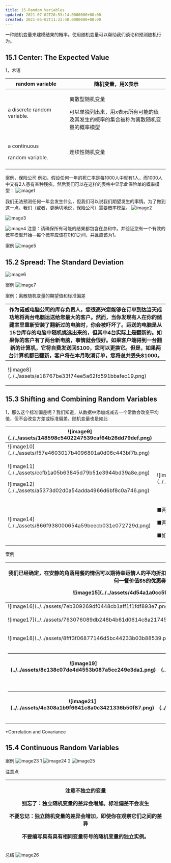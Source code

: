 ```yaml
---
title: 15-Random Variables
updated: 2021-07-02T20:53:14.0000000+08:00
created: 2021-05-02T11:23:40.0000000+08:00
---
```


一种随机变量来建模结果的概率。使用随机变量可以帮助我们谈论和预测随机行为。

## 15.1 Center: The Expected Value

1，术语
<table>
<colgroup>
<col style="width: 38%" />
<col style="width: 61%" />
</colgroup>
<thead>
<tr class="header">
<th>random variable</th>
<th>随机变量，用X表示</th>
</tr>
</thead>
<tbody>
<tr class="odd">
<td>a discrete random variable.</td>
<td><p>离散型随机变量</p>
<p>可以单独列出来，用x表示所有可能的值及其发生的概率的集合被称为离散随机变量的概率模型</p></td>
</tr>
<tr class="even">
<td><p>a continuous</p>
<p>random variable.</p></td>
<td>连续性随机变量</td>
</tr>
<tr class="odd">
<td></td>
<td></td>
</tr>
</tbody>
</table>

案例，保险公司
例如，假设任何一年的死亡率是每1000人中就有1人，而1000人中又有2人患有某种残疾。然后我们可以在这样的表格中显示此保险单的概率模型：
![image1](../../assets/f31ce33bd26d4487bb1f355fc7dfe8d3.png)

我们无法预测任何一年会发生什么，但我们可以说我们期望发生的事情。为了做到这一点，我们（或者，更确切地说，保险公司）需要概率模型。
![image2](../../assets/245a612f6f9e44e4b73901c437cd91f5.png)

![image3](../../assets/c2b0e8cbbf2949bb85b92301ef9239a4.png)

![image4](../../assets/93897ffff7e84ab4a321db9150470126.png)
注意：请确保所有可能的结果都包含在总和中。并验证您有一个有效的概率模型开始—每个概率应该在0和1之间，并且应该为1。

案例
![image5](../../assets/5c6b6ec1aa3244bda9f7e1ff975ca2a8.png)

## 15.2 Spread: The Standard Deviation
![image6](../../assets/ffbdb28ac9dd45f68f2ea156ef244b5d.png)

案例
![image7](../../assets/87f3b2403ae94c018338409d6420b866.png)

案例：离散随机变量的期望值和标准偏差

<table>
<colgroup>
<col style="width: 100%" />
</colgroup>
<thead>
<tr class="header">
<th>作为诺威电脑公司的库存负责人，您很高兴您能够在订单到达当天成功地将两台电脑运送给您最大的客户。然而，当你发现有人在你的储藏室里重新安装了翻新过的电脑时，你会被吓坏了。运送的电脑是从15台库存的电脑中随机挑选出来的，但其中4台实际上是翻新的。如果你的客户有了两台新电脑，事情就会很好。如果客户端得到一台翻新的计算机，它将自费发送回$100，您可以更换它。但是，如果两台计算机都已翻新，客户将在本月取消订单，您将总共丢失$1000。</th>
</tr>
</thead>
<tbody>
<tr class="odd">
<td><p>![image8](../../assets/e18767be33f74ee5a62fd591bbafec19.png)</p>
<p></p></td>
</tr>
</tbody>
</table>

## 15.3 Shifting and Combining Random Variables
1，那么这个标准偏差呢？我们知道，从数据中添加或减去一个常数会改变平均值，但不会改变方差或标准偏差。随机变量也是如此
<table>
<colgroup>
<col style="width: 80%" />
<col style="width: 19%" />
</colgroup>
<thead>
<tr class="header">
<th>![image9](../../assets/148598c5402247539caf64b26dd79def.png)</th>
<th></th>
</tr>
</thead>
<tbody>
<tr class="odd">
<td>![image10](../../assets/f57e4603017b4096801a0d06c443bf7b.png)</td>
<td></td>
</tr>
<tr class="even">
<td><p>![image11](../../assets/ccfb1a05b63845d79b51e3944bd39a8e.png)</p>
<p></p>
<p>![image12](../../assets/a5373d02d0a54adda4966d6bf8c0a746.png)</p>
<p></p></td>
<td><p>![image13](../../assets/3c753c50f05d48ad9b3814a45da80021.png)</p>
<p></p></td>
</tr>
<tr class="odd">
<td><p>![image14](../../assets/866f938000654a59beecb031e072729d.png)</p>
<p></p></td>
<td><p>■两个随机变量之和的平均值是平均值的和。</p>
<p>■两个随机变量差的平均值是平均值的差。</p>
<p>■如果随机变量是独立的，它们的和或差总是方差的和。</p></td>
</tr>
</tbody>
</table>

案例
<table>
<colgroup>
<col style="width: 100%" />
</colgroup>
<thead>
<tr class="header">
<th><p>我们已经确定，在安静的角落用餐的情侣可以期待幸运情人的平均折扣为$5.83，标准偏差为$8.62。假设几周来，餐厅一直在分发任何一餐价值$5的优惠券（每一张折扣）</p>
<p>![image15](../../assets/4d54a1a0cc5f43dd8eab68130194df36.png)</p>
<p></p></th>
</tr>
</thead>
<tbody>
<tr class="odd">
<td>![image16](../../assets/7eb309269df0448cb1aff1f1fdf893e7.png)</td>
</tr>
<tr class="even">
<td><p>![image17](../../assets/763076089db248b4b61d0614c8a21745.png)</p>
<p></p></td>
</tr>
<tr class="odd">
<td><p>![image18](../../assets/8fff3f06877146d5bc44233b03b88539.png)</p>
<p></p></td>
</tr>
<tr class="even">
<td><table>
<colgroup>
<col style="width: 51%" />
<col style="width: 48%" />
</colgroup>
<thead>
<tr class="header">
<th><p>![image19](../../assets/8c138c07de4d4553b087a5cc249e3da1.png)</p>
<p></p></th>
<th><p>![image20](../../assets/a199fbd95d064628bf4d6b32e110eb39.png)</p>
<p></p></th>
</tr>
</thead>
<tbody>
</tbody>
</table></td>
</tr>
<tr class="odd">
<td><table>
<colgroup>
<col style="width: 44%" />
<col style="width: 55%" />
</colgroup>
<thead>
<tr class="header">
<th><p>![image21](../../assets/4c308a1b9f6641c8a0c3421336b50f87.png)</p>
<p></p></th>
<th><p>![image22](../../assets/c894bac823e64773a15eb4308716c483.png)</p>
<p></p></th>
</tr>
</thead>
<tbody>
</tbody>
</table></td>
</tr>
</tbody>
</table>

\*Correlation and Covariance

## 15.4 Continuous Random Variables

案例
![image23](../../assets/3f5d140c9d534726aa8e8bb3c4a1f20f.png)
1
![image24](../../assets/a4a395d9e4cb420ea46266f4c2c2fd78.png)
2
![image25](../../assets/7993ea09ebf24dc288e9de5313cdb147.png)

注意点
<table>
<colgroup>
<col style="width: 100%" />
</colgroup>
<thead>
<tr class="header">
<th><p>注意不独立的变量</p>
<p>别忘了：独立随机变量的差异会增加。标准偏差不会发生</p>
<p>不要忘记：独立随机变量的差异会增加，即使你在观察它们之间的差异</p>
<p>不要编写具有具有相同变量符号的随机变量的独立实例。</p>
<p></p></th>
</tr>
</thead>
<tbody>
</tbody>
</table>

总结
![image26](../../assets/1b52e829f9c84c759b7d127cd02cdfe9.png)

